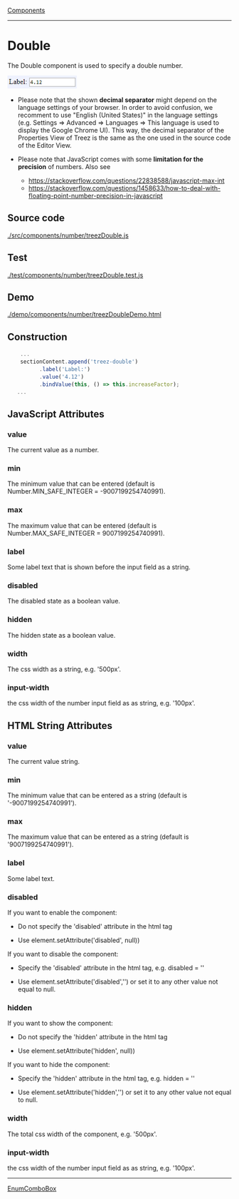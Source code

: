 [Components](../components.md)

----

# Double
		
The Double component is used to specify a double number.  
	
![](../../images/treez_double.png)

* Please note that the shown **decimal separator** might depend on the language settings of your browser. 
In order to avoid confusion, we recomment to use "English (United States)" in the language settings 
(e.g. Settings => Advanced => Languages => This language is used to display the Google Chrome UI). 
This way, the decimal separator of the Properties View of Treez is the same as the one used in the source
code of the Editor View.

* Please note that JavaScript comes with some **limitation for the precision** of numbers. Also see 
  * https://stackoverflow.com/questions/22838588/javascript-max-int
  * https://stackoverflow.com/questions/1458633/how-to-deal-with-floating-point-number-precision-in-javascript
		
## Source code

[./src/components/number/treezDouble.js](../../../src/components/number/treezDouble.js)

## Test

[./test/components/number/treezDouble.test.js](../../../test/components/number/treezDouble.test.js)

## Demo

[./demo/components/number/treezDoubleDemo.html](../../../demo/components/number/treezDoubleDemo.html)

## Construction

```javascript
    ...
    sectionContent.append('treez-double')
		  .label('Label:')		
		  .value('4.12')		
		  .bindValue(this, () => this.increaseFactor);	
   ...
```

## JavaScript Attributes

### value

The current value as a number. 

### min

The minimum value that can be entered (default is Number.MIN_SAFE_INTEGER = -9007199254740991).

### max

The maximum value that can be entered (default is Number.MAX_SAFE_INTEGER = 9007199254740991).

### label

Some label text that is shown before the input field as a string. 

### disabled

The disabled state as a boolean value. 

### hidden

The hidden state as a boolean value.

### width

The css width as a string, e.g. '500px'.

### input-width

the css width of the number input field as as string, e.g. '100px'.




## HTML String Attributes

### value

The current value string.

### min

The minimum value that can be entered as a string (default is '-9007199254740991').

### max

The maximum value that can be entered as a string (default is '9007199254740991').

### label

Some label text.

### disabled

If you want to enable the component:

* Do not specify the 'disabled' attribute in the html tag

* Use element.setAttribute('disabled', null)) 

If you want to disable the component:

* Specify the 'disabled' attribute in the html tag, e.g. disabled = ''

* Use element.setAttribute('disabled','') or set it to any other value not equal to null. 

### hidden

If you want to show the component:

* Do not specify the 'hidden' attribute in the html tag

* Use element.setAttribute('hidden', null)) 

If you want to hide the component:

* Specify the 'hidden' attribute in the html tag, e.g. hidden = ''

* Use element.setAttribute('hidden','') or set it to any other value not equal to null. 

### width

The total css width of the component, e.g. '500px'.

### input-width

the css width of the number input field as as string, e.g. '100px'.


----

[EnumComboBox](../comboBox/enumComboBox.md)
